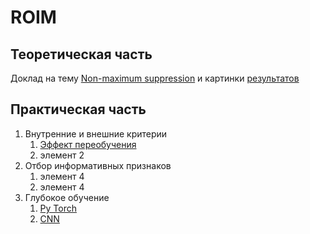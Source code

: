 # ROIM

## Теоретическая часть 
Доклад на тему <a href="https://colab.research.google.com/drive/1twB4h1TxneUaRUszkSubSzjSbRg9u9tY?usp=sharing">Non-maximum suppression</a>  и картинки 
<a href="non_max_suppression.ipynb%20-%20Colaboratory.pdf">результатов</a>

## Практическая часть 

1. Внутренние и внешние критерии
   1. <a href="https://colab.research.google.com/drive/1XfT1L_C-OkMwyMKAqubUV5QmmcY4hKbS?usp=sharing">Эффект переобучения</a> 
   2. элемент 2
2. Отбор информативных признаков
   1. элемент 4
   3. элемент 4
2. Глубокое обучение 
   1. <a href="https://drive.google.com/file/d/1IXD4AFEJfDpDqZnds6mo1feRbVYZ7MyC/view?usp=sharing">Py Torch</a> 
   3. <a href="https://colab.research.google.com/drive/1ukCpoDXZjikmWhM2gC5ka7a0KAd_CyFB?usp=sharing">CNN</a>



